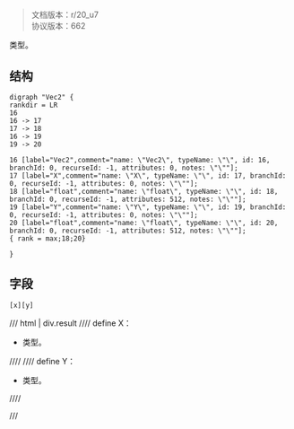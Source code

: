 # <!-- md:samp Vec2 -->

> 文档版本：r/20_u7<br/>协议版本：662

<!-- md:samp Vec2 -->类型。

## 结构

```viz
digraph "Vec2" {
rankdir = LR
16
16 -> 17
17 -> 18
16 -> 19
19 -> 20

16 [label="Vec2",comment="name: \"Vec2\", typeName: \"\", id: 16, branchId: 0, recurseId: -1, attributes: 0, notes: \"\""];
17 [label="X",comment="name: \"X\", typeName: \"\", id: 17, branchId: 0, recurseId: -1, attributes: 0, notes: \"\""];
18 [label="float",comment="name: \"float\", typeName: \"\", id: 18, branchId: 0, recurseId: -1, attributes: 512, notes: \"\""];
19 [label="Y",comment="name: \"Y\", typeName: \"\", id: 19, branchId: 0, recurseId: -1, attributes: 0, notes: \"\""];
20 [label="float",comment="name: \"float\", typeName: \"\", id: 20, branchId: 0, recurseId: -1, attributes: 512, notes: \"\""];
{ rank = max;18;20}

}

```

## 字段

```title='Vec2'
[x][y]
```

/// html | div.result
//// define
X：<!-- md:samp float -->

- <!-- md:samp float -->类型。


////
//// define
Y：<!-- md:samp float -->

- <!-- md:samp float -->类型。


////

///

